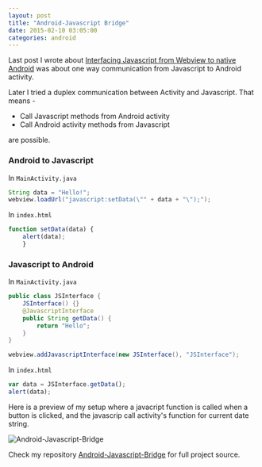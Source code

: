 ```yaml
---
layout: post
title: "Android-Javascript Bridge"
date: 2015-02-10 03:05:00
categories: android
---
```

Last post I wrote about [Interfacing Javascript from Webview to native Android](http://blog.minhazulhaque.com/2015/02/interfacing-javascript-from-webview-to.html) was about one way communication from Javascript to Android activity.

Later I tried a duplex communication between Activity and Javascript. That means -

* Call Javascript methods from Android activity
* Call Android activity methods from Javascript

are possible.

###  Android to Javascript

In `MainActivity.java`

```java
String data = "Hello!";
webview.loadUrl("javascript:setData(\"" + data + "\");");
```
In `index.html`

```js
function setData(data) {
    alert(data);
    }
```

###  Javascript to Android

In `MainActivity.java`

```java
public class JSInterface {
    JSInterface() {}
    @JavascriptInterface
    public String getData() {
        return "Hello";
    }
}

webview.addJavascriptInterface(new JSInterface(), "JSInterface");
```

In `index.html`

```js
var data = JSInterface.getData();
alert(data);
```

Here is a preview of my setup where a javacript function is called when a button is clicked, and the javascrip call activity's function for current date
string.

![Android-Javascript-Bridge](https://github.com/minhazul-haque/Android-Javascript-Bridge/raw/master/screen/apple.png)

Check my repository [Android-Javascript-Bridge](https://github.com/minhazul-haque/Android-Javascript-Bridge) for full project source.
